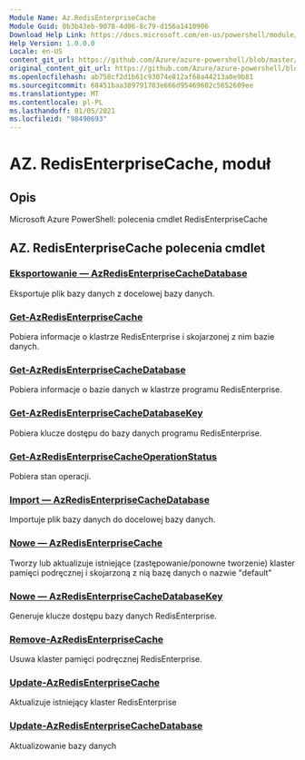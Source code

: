 ```yaml
---
Module Name: Az.RedisEnterpriseCache
Module Guid: 0b3b43eb-9078-4d06-8c79-d156a1410906
Download Help Link: https://docs.microsoft.com/en-us/powershell/module/az.redisenterprisecache
Help Version: 1.0.0.0
Locale: en-US
content_git_url: https://github.com/Azure/azure-powershell/blob/master/src/RedisEnterpriseCache/help/Az.RedisEnterpriseCache.md
original_content_git_url: https://github.com/Azure/azure-powershell/blob/master/src/RedisEnterpriseCache/help/Az.RedisEnterpriseCache.md
ms.openlocfilehash: ab758cf2d1b61c93074e812af68a44213a0e9b81
ms.sourcegitcommit: 68451baa389791703e666d95469602c5652609ee
ms.translationtype: MT
ms.contentlocale: pl-PL
ms.lasthandoff: 01/05/2021
ms.locfileid: "98490693"
---
```

# AZ. RedisEnterpriseCache, moduł
## Opis
Microsoft Azure PowerShell: polecenia cmdlet RedisEnterpriseCache

## AZ. RedisEnterpriseCache polecenia cmdlet
### [Eksportowanie — AzRedisEnterpriseCacheDatabase](Export-AzRedisEnterpriseCacheDatabase.md)
Eksportuje plik bazy danych z docelowej bazy danych.

### [Get-AzRedisEnterpriseCache](Get-AzRedisEnterpriseCache.md)
Pobiera informacje o klastrze RedisEnterprise i skojarzonej z nim bazie danych.

### [Get-AzRedisEnterpriseCacheDatabase](Get-AzRedisEnterpriseCacheDatabase.md)
Pobiera informacje o bazie danych w klastrze programu RedisEnterprise.

### [Get-AzRedisEnterpriseCacheDatabaseKey](Get-AzRedisEnterpriseCacheDatabaseKey.md)
Pobiera klucze dostępu do bazy danych programu RedisEnterprise.

### [Get-AzRedisEnterpriseCacheOperationStatus](Get-AzRedisEnterpriseCacheOperationStatus.md)
Pobiera stan operacji.

### [Import — AzRedisEnterpriseCacheDatabase](Import-AzRedisEnterpriseCacheDatabase.md)
Importuje plik bazy danych do docelowej bazy danych.

### [Nowe — AzRedisEnterpriseCache](New-AzRedisEnterpriseCache.md)
Tworzy lub aktualizuje istniejące (zastępowanie/ponowne tworzenie) klaster pamięci podręcznej i skojarzoną z nią bazę danych o nazwie "default"

### [Nowe — AzRedisEnterpriseCacheDatabaseKey](New-AzRedisEnterpriseCacheDatabaseKey.md)
Generuje klucze dostępu bazy danych RedisEnterprise.

### [Remove-AzRedisEnterpriseCache](Remove-AzRedisEnterpriseCache.md)
Usuwa klaster pamięci podręcznej RedisEnterprise.

### [Update-AzRedisEnterpriseCache](Update-AzRedisEnterpriseCache.md)
Aktualizuje istniejący klaster RedisEnterprise

### [Update-AzRedisEnterpriseCacheDatabase](Update-AzRedisEnterpriseCacheDatabase.md)
Aktualizowanie bazy danych

